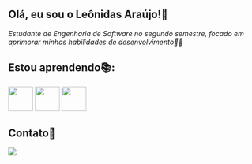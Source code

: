 ## Olá, eu sou o Leônidas Araújo!👋
*Estudante de Engenharia de Software no segundo semestre, focado em aprimorar minhas habilidades de desenvolvimento👨‍💻*
## Estou aprendendo📚:
<img loading="lazy" src="https://cdn.jsdelivr.net/gh/devicons/devicon@latest/icons/python/python-original.svg" width="50" heigth="50" /> <img loading="lazy" src="https://cdn.jsdelivr.net/gh/devicons/devicon@latest/icons/git/git-original.svg" width="50" heigth="50" /> <img loading="lazy" src="https://cdn.jsdelivr.net/gh/devicons/devicon@latest/icons/github/github-original.svg" width="50" heigth="50"/>
## Contato📩
<a href = "mailto:leonidasaraujo19@gmail.com"><img loading="lazy" src="https://img.shields.io/badge/Gmail-D14836?style=for-the-badge&logo=gmail&logoColor=white" target="_blank"></a>
          

